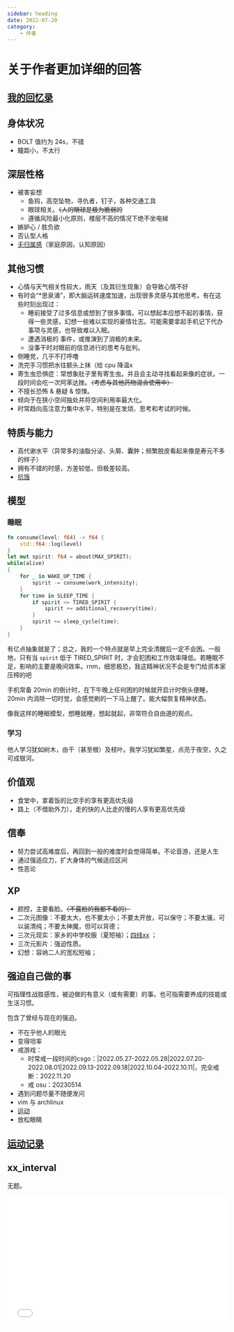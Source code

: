 ```yaml
---
sidebar: heading
date: 2022-07-20
category:
    - 作者
---
```

# 关于作者更加详细的回答
## [我的回忆录](./memories.md)
## 身体状况
* BOLT 值约为 24s，不错
* 瞳距小，不太行
## 深层性格
* 被害妄想
    * 鱼钩，高空坠物，寻仇者，钉子，各种交通工具
    * 眼球相关。~~（人的眼球是极为脆弱的~~
    * 遵循风险最小化原则，楼层不高的情况下绝不坐电梯
* 嫉妒心 / 胜负欲
* 否认型人格
* [无归属感](https://t.me/withabsolutex/774)（家庭原因，认知原因）
## 其他习惯
* 心情与天气相关性较大，雨天（及其衍生现象）会导致心情不好
* 有时会“*思泉涌”，即大脑运转速度加速，出现很多灵感与其他思考。有在这些时刻出现过：
    * 睡前接受了过多信息或想到了很多事情。可以想起本应想不起的事情，获得一些灵感，幻想一些难以实现的豪情壮志。可能需要拿起手机记下代办事项与灵感，也导致难以入眠。
    * 遭遇消极的 事件，或推演到了消极的未来。
    * 没事干时对眼前的信息进行的思考与批判。
* 侧睡党，几乎不打呼噜
* 洗完手习惯把水往额头上抹（给 cpu 降温x
* 寄生虫恐惧症：常想象肚子里有寄生虫。并且会主动寻找看起来像的症状。一段时间会吃一次阿苯达挫。~~（考虑与其他药物混合使用中）~~
* 不擅长恐怖 & 悬疑 & 惊悚。
* 倾向于在狭小空间独处并将空间利用率最大化。
* 时常趋向高注意力集中水平，特别是在发烧、思考和考试的时候。
## 特质与能力
* 高代谢水平（异常多的油脂分泌、头屑、囊肿；频繁脱皮<span class="heimu" title="你知道的太多了">看起来像是寿元不多的样子</span>）
* 拥有不错的时感，方差较低，但极差较高。
* [抗饿](../hide/memories.md#饿)
## 模型
### 睡眠
```rs
fn consume(level: f64) -> f64 {
    std::f64::log(level)
}
let mut spirit: f64 = about(MAX_SPIRIT);
while(alive)
{
    for _ in WAKE_UP_TIME {
        spirit -= consume(work_intensity);
    }
    for time in SLEEP_TIME {
        if spirit <= TIRED_SPIRIT {
            spirit += additional_recovery(time);
        }
        spirit += sleep_cycle(time);
    }
}
```
有亿点抽象就是了；总之，我的一个特点就是早上完全清醒后一定不会困。一般地，只有当 `spirit` 低于 TIRED_SPIRIT 时，才会犯困和工作效率降低。若睡眠不足，影响的主要是晚间效率。<span class="heimu" title="你知道的太多了">rnm，细思极恐，我这精神状况不会是专门给资本家压榨的吧</span>

手机常备 20min 的倒计时，在下午晚上任何困的时候就开启计时倒头便睡，20min 内消除一切时觉，会感觉刷的一下马上醒了。能大幅恢复精神状态。

像我这样的睡眠模型，想睡就睡，想起就起，非常符合自由道的观点。
### 学习
他人学习犹如树木，由干（甚至根）及枝叶。我学习犹如繁星，点亮于夜空，久之可成银河。
## 价值观
* 食堂中，拿着饭的比空手的享有更高优先级
* 路上（不借助外力），走的快的人比走的慢的人享有更高优先级
## 信奉
* 努力尝试高难度后，再回到一般的难度时会觉得简单。不论音游，还是人生
* 通过强适应力，扩大身体的气候适应区间
* 性恶论
## XP
* 颜控，主要看脸。~~（不露脸的我都不看的）~~
* 二次元图像：不要太大，也不要太小；不要太开放，可以保守；不要太骚，可以装清纯；不要太神魔，但可以背德；
* 三次元现实：家乡的中学校服（夏短袖）；[四线xx](https://t.me/withabsolutex/701) <Badge text="特定个体"/>；
* 三次元影片：强迫性质。
* 幻想：容纳二人的宽松短袖；
## 强迫自己做的事
可指理性战胜感性，被迫做的有意义（或有需要）的事。也可指需要养成的技能或生活习惯。

包含了曾经与现在的强迫。
* 不在乎他人的眼光
* 变得坦率
* 戒游戏：
    * 时常戒一段时间的csgo：|2022.05.27-2022.05.28|2022.07.20-2022.08.01|2022.09.13-2022.09.18|2022.10.04-2022.10.11|，完全戒断：2022.11.20
    * 戒 osu：20230514
* 遇到问题尽量不随便发问
* vim 与 archlinux
* [运动](./sports.md)
* 放松眼睛
## [运动记录](./sports.md)
## xx_interval
无题。

<iframe frameborder="no" src="/charts/xxx_interval.html" width="100%" height="300" loading="lazy"></iframe>